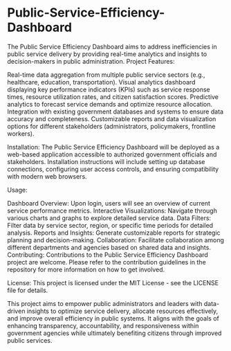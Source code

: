 # Public-Service-Efficiency-Dashboard
The Public Service Efficiency Dashboard aims to address inefficiencies in public service delivery by providing real-time analytics and insights to decision-makers in public administration. 
Project Features:

Real-time data aggregation from multiple public service sectors (e.g., healthcare, education, transportation).
Visual analytics dashboard displaying key performance indicators (KPIs) such as service response times, resource utilization rates, and citizen satisfaction scores.
Predictive analytics to forecast service demands and optimize resource allocation.
Integration with existing government databases and systems to ensure data accuracy and completeness.
Customizable reports and data visualization options for different stakeholders (administrators, policymakers, frontline workers).

Installation:
The Public Service Efficiency Dashboard will be deployed as a web-based application accessible to authorized government officials and stakeholders. Installation instructions will include setting up database connections, configuring user access controls, and ensuring compatibility with modern web browsers.

Usage:

Dashboard Overview: Upon login, users will see an overview of current service performance metrics.
Interactive Visualizations: Navigate through various charts and graphs to explore detailed service data.
Data Filters: Filter data by service sector, region, or specific time periods for detailed analysis.
Reports and Insights: Generate customizable reports for strategic planning and decision-making.
Collaboration: Facilitate collaboration among different departments and agencies based on shared data and insights.
Contributing:
Contributions to the Public Service Efficiency Dashboard project are welcome. Please refer to the contribution guidelines in the repository for more information on how to get involved.

License:
This project is licensed under the MIT License - see the LICENSE file for details.

This project aims to empower public administrators and leaders with data-driven insights to optimize service delivery, allocate resources effectively, and improve overall efficiency in public systems. It aligns with the goals of enhancing transparency, accountability, and responsiveness within government agencies while ultimately benefiting citizens through improved public services.